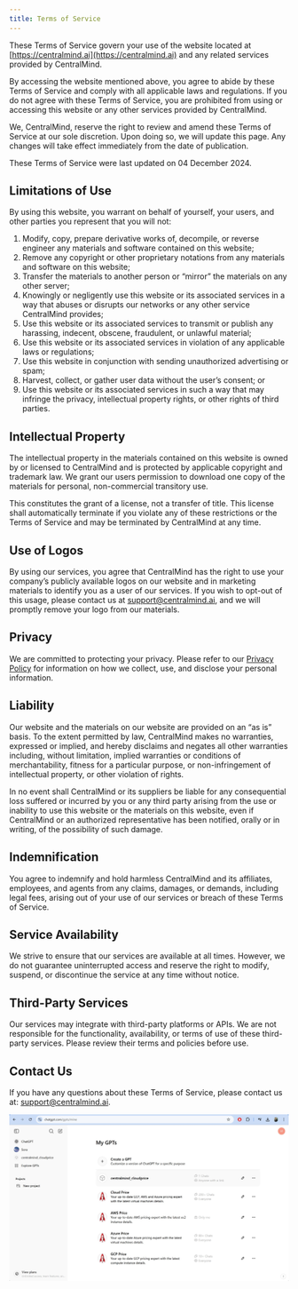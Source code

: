 ```yaml
---
title: Terms of Service
---
```


These Terms of Service govern your use of the website located at [https://centralmind.ai](https://centralmind.ai) and any related services provided by CentralMind.

By accessing the website mentioned above, you agree to abide by these Terms of Service and comply with all applicable laws and regulations. If you do not agree with these Terms of Service, you are prohibited from using or accessing this website or any other services provided by CentralMind.

We, CentralMind, reserve the right to review and amend these Terms of Service at our sole discretion. Upon doing so, we will update this page. Any changes will take effect immediately from the date of publication.

These Terms of Service were last updated on 04 December 2024.

## Limitations of Use

By using this website, you warrant on behalf of yourself, your users, and other parties you represent that you will not:

1. Modify, copy, prepare derivative works of, decompile, or reverse engineer any materials and software contained on this website;
2. Remove any copyright or other proprietary notations from any materials and software on this website;
3. Transfer the materials to another person or “mirror” the materials on any other server;
4. Knowingly or negligently use this website or its associated services in a way that abuses or disrupts our networks or any other service CentralMind provides;
5. Use this website or its associated services to transmit or publish any harassing, indecent, obscene, fraudulent, or unlawful material;
6. Use this website or its associated services in violation of any applicable laws or regulations;
7. Use this website in conjunction with sending unauthorized advertising or spam;
8. Harvest, collect, or gather user data without the user’s consent; or
9. Use this website or its associated services in such a way that may infringe the privacy, intellectual property rights, or other rights of third parties.

## Intellectual Property

The intellectual property in the materials contained on this website is owned by or licensed to CentralMind and is protected by applicable copyright and trademark law. We grant our users permission to download one copy of the materials for personal, non-commercial transitory use.

This constitutes the grant of a license, not a transfer of title. This license shall automatically terminate if you violate any of these restrictions or the Terms of Service and may be terminated by CentralMind at any time.

## Use of Logos

By using our services, you agree that CentralMind has the right to use your company’s publicly available logos on our website and in marketing materials to identify you as a user of our services. If you wish to opt-out of this usage, please contact us at [support@centralmind.ai](mailto:support@centralmind.ai), and we will promptly remove your logo from our materials.

## Privacy

We are committed to protecting your privacy. Please refer to our [Privacy Policy](/content/privacy) for information on how we collect, use, and disclose your personal information.

## Liability

Our website and the materials on our website are provided on an “as is” basis. To the extent permitted by law, CentralMind makes no warranties, expressed or implied, and hereby disclaims and negates all other warranties including, without limitation, implied warranties or conditions of merchantability, fitness for a particular purpose, or non-infringement of intellectual property, or other violation of rights.

In no event shall CentralMind or its suppliers be liable for any consequential loss suffered or incurred by you or any third party arising from the use or inability to use this website or the materials on this website, even if CentralMind or an authorized representative has been notified, orally or in writing, of the possibility of such damage.

## Indemnification

You agree to indemnify and hold harmless CentralMind and its affiliates, employees, and agents from any claims, damages, or demands, including legal fees, arising out of your use of our services or breach of these Terms of Service.

## Service Availability

We strive to ensure that our services are available at all times. However, we do not guarantee uninterrupted access and reserve the right to modify, suspend, or discontinue the service at any time without notice.

## Third-Party Services

Our services may integrate with third-party platforms or APIs. We are not responsible for the functionality, availability, or terms of use of these third-party services. Please review their terms and policies before use.

## Contact Us

If you have any questions about these Terms of Service, please contact us at: [support@centralmind.ai](mailto:support@centralmind.ai).

![img.png](../../../../assets/mygpts.jpg)
